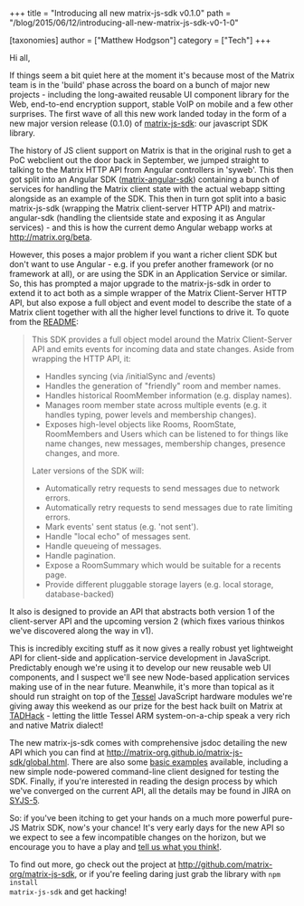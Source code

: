 +++
title = "Introducing all new matrix-js-sdk v0.1.0"
path = "/blog/2015/06/12/introducing-all-new-matrix-js-sdk-v0-1-0"

[taxonomies]
author = ["Matthew Hodgson"]
category = ["Tech"]
+++

Hi all,

If things seem a bit quiet here at the moment it's because most of the Matrix team is in the 'build' phase across the board on a bunch of major new projects - including the long-awaited reusable UI component library for the Web, end-to-end encryption support, stable VoIP on mobile and a few other surprises.  The first wave of all this new work landed today in the form of a new major version release (0.1.0) of <a href="https://github.com/matrix-org/matrix-js-sdk">matrix-js-sdk</a>: our javascript SDK library.

The history of JS client support on Matrix is that in the original rush to get a PoC webclient out the door back in September, we jumped straight to talking to the Matrix HTTP API from Angular controllers in 'syweb'.  This then got split into an Angular SDK (<a href="https://github.com/matrix-org/matrix-angular-sdk">matrix-angular-sdk</a>) containing a bunch of services for handling the Matrix client state with the actual webapp sitting alongside as an example of the SDK.  This then in turn got split into a basic matrix-js-sdk (wrapping the Matrix client-server HTTP API) and matrix-angular-sdk (handling the clientside state and exposing it as Angular services) - and this is how the current demo Angular webapp works at <a href="http://matrix.org/beta">http://matrix.org/beta</a>.

However, this poses a major problem if you want a richer client SDK but don't want to use Angular - e.g. if you prefer another framework (or no framework at all), or are using the SDK in an Application Service or similar.  So, this has prompted a major upgrade to the matrix-js-sdk in order to extend it to act both as a simple wrapper of the Matrix Client-Server HTTP API, but also expose a full object and event model to describe the state of a Matrix client together with all the higher level functions to drive it.  To quote from the <a href="https://github.com/matrix-org/matrix-js-sdk/blob/master/README.md">README</a>:

> This SDK provides a full object model around the Matrix Client-Server API and emits events for incoming data and state changes. Aside from wrapping the HTTP API, it:
>
> <ul>
> <li>Handles syncing (via /initialSync and /events)</li>
> <li>Handles the generation of "friendly" room and member names.</li>
> <li>Handles historical RoomMember information (e.g. display names).</li>
> <li>Manages room member state across multiple events (e.g. it handles typing, power levels and membership changes).</li>
> <li>Exposes high-level objects like Rooms, RoomState, RoomMembers and Users which can be listened to for things like name changes, new messages, membership changes, presence changes, and more.</li>
> </ul>
>
> Later versions of the SDK will:
>
> <ul>
> <li>Automatically retry requests to send messages due to network errors.</li>
> <li>Automatically retry requests to send messages due to rate limiting errors.</li>
> <li>Mark events' sent status (e.g. 'not sent').</li>
> <li>Handle "local echo" of messages sent.</li>
> <li>Handle queueing of messages.</li>
> <li>Handle pagination.</li>
> <li>Expose a RoomSummary which would be suitable for a recents page.</li>
> <li>Provide different pluggable storage layers (e.g. local storage, database-backed)</li>
> </ul>

It also is designed to provide an API that abstracts both version 1 of the client-server API and the upcoming version 2 (which fixes various thinkos we've discovered along the way in v1).

This is incredibly exciting stuff as it now gives a really robust yet lightweight API for client-side and application-service development in JavaScript.  Predictably enough we're using it to develop our new reusable web UI components, and I suspect we'll see new Node-based application services making use of in the near future.  Meanwhile, it's more than topical as it should run straight on top of the <a href="http://tessel.io">Tessel</a> JavaScript hardware modules we're giving away this weekend as our prize for the best hack built on Matrix at <a href="/blog/2015/06/05/global-tadhack-hackathon/">TADHack</a> - letting the little Tessel ARM system-on-a-chip speak a very rich and native Matrix dialect!

The new matrix-js-sdk comes with comprehensive jsdoc detailing the new API which you can find at <a href="http://matrix-org.github.io/matrix-js-sdk/global.html">http://matrix-org.github.io/matrix-js-sdk/global.html</a>.  There are also some <a href="https://github.com/matrix-org/matrix-js-sdk/tree/master/examples">basic examples</a> available, including a new simple node-powered command-line client designed for testing the SDK.  Finally, if you're interested in reading the design process by which we've converged on the current API, all the details may be found in JIRA on <a href="/jira/browse/SYJS-5">SYJS-5</a>.

So: if you've been itching to get your hands on a much more powerful pure-JS Matrix SDK, now's your chance!  It's very early days for the new API so we expect to see a few incompatible changes on the horizon, but we encourage you to have a play and <a href="http://matrix.org/beta/#/room/#matrix:matrix.org">tell us what you think!</a>.

To find out more, go check out the project at <a href="http://github.com/matrix-org/matrix-js-sdk">http://github.com/matrix-org/matrix-js-sdk</a>, or if you're feeling daring just grab the library with <code>npm install matrix-js-sdk</code> and get hacking!

